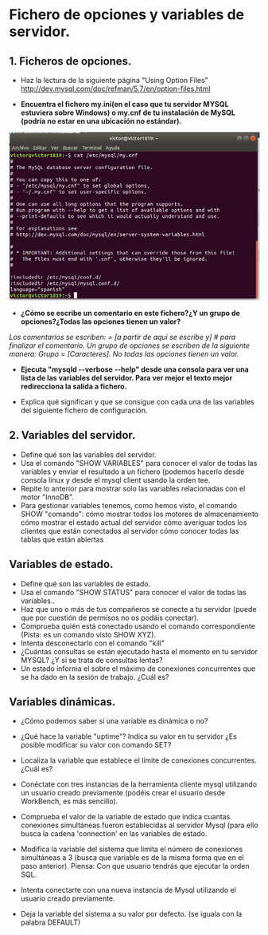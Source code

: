 # Fichero de opciones y variables de servidor.

## 1. Ficheros de opciones.

* Haz la lectura de la siguiente página "Using Option Files" http://dev.mysql.com/doc/refman/5.7/en/option-files.html

* **Encuentra el fichero my.ini(en el caso que tu servidor MYSQL estuviera sobre Windows) o my.cnf de tu instalación de MySQL (podría no estar en una ubicación no estándar).**

![](./img/img1.png)

* **¿Cómo se escribe un comentario en este fichero?¿Y un grupo de opciones?¿Todas las opciones tienen un valor?**

*Los comentarios se escriben: = [a partir de aquí se escribe y] # para finalizar el comentario. Un grupo de opciones se escriben de la siguiente manera: Grupo = [Caracteres]. No todas las opciones tienen un valor.*

* **Ejecuta "mysqld --verbose --help" desde una consola para ver una lista de las variables del servidor. Para ver mejor el texto mejor redirecciona la salida a fichero.**

* Explica qué significan y que se consigue con cada una de las variables del siguiente fichero de configuración.

## 2. Variables del servidor.

* Define qué son las variables del servidor.
* Usa el comando "SHOW VARIABLES" para conocer el valor de todas las variables y enviar el resultado a un fichero (podemos hacerlo desde consola linux y desde el mysql client usando la orden tee.
* Repite lo anterior para mostrar solo las variables relacionadas con el motor "InnoDB".
* Para gestionar variables tenemos, como hemos visto, el comando SHOW "comando":
cómo mostrar todos los motores de almacenamiento
cómo mostrar el estado actual del servidor
cómo averiguar todos los clientes que están conectados al servidor
cómo conocer todas las tablas que están abiertas

## Variables de estado.

* Define qué son las variables de estado.
* Usa el comando "SHOW STATUS" para conocer el valor de todas las variables..
* Haz que uno o más de tus compañeros se conecte a tu servidor (puede que por cuestión de permisos no os podáis conectar).
* Comprueba quién está conectado usando el comando correspondiente (Pista: es un comando visto SHOW XYZ).
* Intenta desconectarlo con el comando "kill"
* ¿Cuántas consultas se están ejecutado hasta el momento en tu servidor MYSQL? ¿Y si se trata de consultas lentas?
* Un estado informa  el sobre el máximo de conexiones concurrentes que se ha dado en la sesión de trabajo. ¿Cuál es?

## Variables dinámicas.

* ¿Cómo podemos saber si una variable es dinámica o no?
* ¿Qué hace la variable "uptime"?
Indica su valor en tu servidor
¿Es posible modificar su valor con comando SET?
* Localiza la variable que establece el límite de conexiones concurrentes. ¿Cuál es?

* Conéctate con tres instancias de la herramienta cliente mysql utilizando un usuario creado previamente (podéis crear el usuario desde WorkBench, es más sencillo).
* Comprueba el valor de la variable de estado que indica cuantas conexiones simultáneas fueron establecidas al servidor Mysql (para ello busca la cadena 'connection' en las variables de estado.
* Modifica la variable del sistema que limita el número de conexiones simultáneas a 3 (busca que variable es de la misma forma que en el paso anterior).
Piensa: Con que usuario tendrás que ejecutar la orden SQL.
* Intenta conectarte con una nueva instancia de Mysql utilizando el usuario creado previamente.
* Deja la variable del sistema a su valor por defecto. (se iguala con la palabra DEFAULT)

